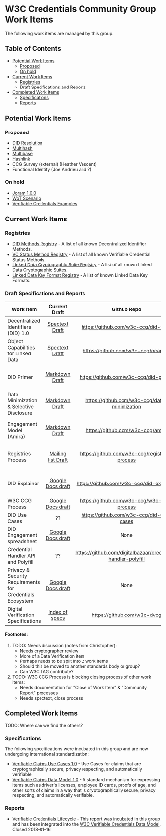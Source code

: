 # W3C Credentials Community Group Work Items

The following work items are managed by this group.

## Table of Contents


- [Potential Work Items](#potential-work-items)
  + [Proposed](#proposed)
  + [On hold](#on-hold)
- [Current Work Items](#current-work-items)
  + [Registries](#registries)
  + [Draft Specifications and Reports](#draft-specifications-and-reports)
- [Completed Work Items](#completed-work-items)
  + [Specifications](#specifications)
  + [Reports](#reports)

## Potential Work Items

### Proposed
- [DID Resolution](https://github.com/w3c-ccg/community/issues/20)
- [Multihash](https://github.com/w3c-ccg/community/issues/46)
- [Multibase](https://github.com/w3c-ccg/community/issues/47)
- [Hashlink](https://github.com/w3c-ccg/community/issues/48)
- CCG Survey (external) (Heather Vescent)
- Functional Identity (Joe Andrieu and ?)

### On hold
- [Joram 1.0.0](http://bit.ly/joram100)
- [WoT Scenario](https://github.com/WebOfTrustInfo/rebooting-the-web-of-trust-fall2017/blob/master/topics-and-advance-readings/RWOT-User-Story.md)
- [Verifiable Credentials Examples](https://github.com/w3c-ccg/vc-examples)

## Current Work Items 

### Registries

- [DID Methods Registry](https://w3c-ccg.github.io/did-method-registry) - A list of all known Decentralized Identifier Methods.
- [VC Status Method Registry](https://w3c-ccg.github.io/vc-status-registry) - A list of all known Verifiable Credential Status Methods.
- [Linked Data Cryptographic Suite Registry](https://w3c-ccg.github.io/ld-cryptosuite-registry/) - A list of all known Linked Data Cryptographic Suites.
- [Linked Data Key Format Registry](https://htmlpreview.github.io/?https://github.com/w3c-ccg/did-spec/blob/4eafb19e5c66b9d54e31d88460b89bdc00a07d80/ld-keys.html) - A list of known Linked Data Key Formats.

### Draft Specifications and Reports

| Work Item | Current Draft | Github Repo | Status | 
| --------- |:-------------:|:-----:|-----:|
| Decentralized Identifiers (DID) 1.0 | [Spectext Draft](https://w3c-ccg.github.io/did-spec/) | https://github.com/w3c-ccg/did-spec | Iterating | 
| Object Capabilities for Linked Data | [Spectext Draft](https://w3c-ccg.github.io/ocap-ld/) | https://github.com/w3c-ccg/ocap-ld | Iterating |
| DID Primer | [Markdown Draft](https://w3c-ccg.github.io/did-primer/) | https://github.com/w3c-ccg/did-primer | Needs spectext, close process |
| Data Minimization & Selective Disclosure | [Markdown Draft](https://github.com/w3c-ccg/data-minimization) | https://github.com/w3c-ccg/data-minimization | (1) |
| Engagement Model (Amira) | [Markdown Draft](https://github.com/WebOfTrustInfo/rwot5-boston/blob/master/final-documents/amira.md) | https://github.com/w3c-ccg/amira | Needs spectext, close process |
| Registries Process | [Mailing list Draft](https://lists.w3.org/Archives/Public/public-credentials/2017Dec/0020.html) | https://github.com/w3c-ccg/registries-process | Needs spectext, close process |
| DID Explainer | [Google Docs draft](https://docs.google.com/document/d/1JIWWs8YTWP83Hao5UXyrgpddYu9F0v8lGDUo0Usor10/edit) | https://github.com/w3c-ccg/did-explainer | Needs spectext, close process |
| W3C CCG Process | [Google Docs draft](https://docs.google.com/document/d/1vj811aUbs8GwZUNo-LIFBHafsz4rZTSnRtPv7RQaqNc/edit#) | https://github.com/w3c-ccg/w3c-ccg-process | BLOCKING OTHERS(2) |
| DID Use Cases | ?? | https://github.com/w3c-ccg/did-use-cases | UNKNOWN |
| DID Engagement spreadsheet | [Google Docs draft](https://docs.google.com/spreadsheets/d/1ZDHH1p4EBjxVqQJyO07gWOowhrsW2hrkRH2kgNzt0y0/edit#gid=1477995692) | None | UNKNOWN |
| Credential Handler API and Polyfill | ?? | https://github.com/digitalbazaar/credential-handler-polyfill | UNKNOWN |
| Privacy & Security Requirements for Credentials Ecosystem | [Google Docs draft](https://goo.gl/ZeyJUS) | None | UNKNOWN | 
| Digital Verification Specifications | [Index of specs](https://w3c-dvcg.github.io/) | https://github.com/w3c-dvcg | Iterating | 

#### Footnotes:

1. TODO: Needs discussion (notes from Christopher):
    - Needs cryptographer review
    - More of a Data Verification item
    - Perhaps needs to be split into 2 work items
    - Should this be moved to another standards body or group?
    - Can W3C TAG contribute?
2. TODO: W3C CCG Process is blocking closing process of other work items:
   - Needs documentation for "Close of Work Item" & "Community Report" processes
   - Needs spectext, close process

## Completed Work Items 

TODO: Where can we find the others?

### Specifications

The following specifications were incubated in this group and are now undergoing international standardization:

- [Verifiable Claims Use Cases 1.0](https://w3c.github.io/vc-use-cases/) - Use Cases for claims that are cryptographically secure, privacy respecting, and automatically verifiable
- [Verifiable Claims Data Model 1.0](https://w3c.github.io/vc-data-model/) - A standard mechanism for expressing items such as driver's licenses, employee ID cards, proofs of age, and other sorts of claims in a way that is cryptographically secure, privacy respecting, and automatically verifiable.

### Reports

- [Verifiable Credentials Lifecycle](https://goo.gl/pBKL08) - This report was incubated in this group and has been integrated into the [W3C Verifiable Credentials Data Model](https://w3c.github.io/vc-data-model/). Closed 2018-01-16

